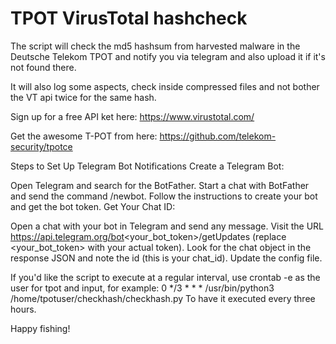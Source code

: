 # TPOT VirusTotal hashcheck

The script will check the md5 hashsum from harvested malware in the Deutsche Telekom TPOT and notify you via telegram and also upload it if it's not found there.

It will also log some aspects, check inside compressed files and not bother the VT api twice for the same hash.

Sign up for a free API ket here:
https://www.virustotal.com/

Get the awesome T-POT from here:
https://github.com/telekom-security/tpotce

Steps to Set Up Telegram Bot Notifications
Create a Telegram Bot:

Open Telegram and search for the BotFather.
Start a chat with BotFather and send the command /newbot.
Follow the instructions to create your bot and get the bot token.
Get Your Chat ID:

Open a chat with your bot in Telegram and send any message.
Visit the URL https://api.telegram.org/bot<your_bot_token>/getUpdates (replace <your_bot_token> with your actual token).
Look for the chat object in the response JSON and note the id (this is your chat_id).
Update the config file.

If you'd like the script to execute at a regular interval, use crontab -e as the user for tpot and input, for example:
0 */3 * * * /usr/bin/python3 /home/tpotuser/checkhash/checkhash.py
To have it executed every three hours.



Happy fishing!
